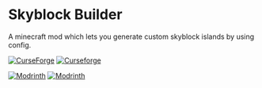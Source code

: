 # Skyblock Builder
A minecraft mod which lets you generate custom skyblock islands by using config.

[![CurseForge](http://cf.way2muchnoise.eu/full_446691_downloads.svg)](https://www.curseforge.com/minecraft/mc-mods/skyblock-builder)
[![Curseforge](http://cf.way2muchnoise.eu/versions/For%20MC_446691_all.svg)](https://www.curseforge.com/minecraft/mc-mods/skyblock-builder)

[![Modrinth](https://modrinth-utils.vercel.app/api/badge/versions?id=por2AZc5&logo=true)](https://modrinth.com/mod/skyblock-builder)
[![Modrinth](https://modrinth-utils.vercel.app/api/badge/downloads?id=por2AZc5&logo=true)](https://modrinth.com/mod/skyblock-builder)
